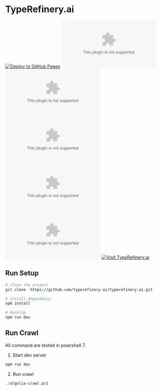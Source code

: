 # TypeRefinery.ai

[![Deploy to GitHub Pages](https://github.com/typerefinery-ai/typerefinery.ai/actions/workflows/vuepress-gh-pages.yml/badge.svg)](https://github.com/typerefinery-ai/typerefinery.ai/actions/workflows/vuepress-gh-pages.yml)
[![github license](https://img.shields.io/github/license/innovolve-ai/typerefinery.ai)](https://github.com/typerefinery-ai/typerefinery.ai)
[![github issues](https://img.shields.io/github/issues/innovolve-ai/typerefinery.ai)](https://github.com/typerefinery-ai/typerefinery.ai)
[![github last commit](https://img.shields.io/github/last-commit/innovolve-ai/typerefinery.ai)](https://github.com/typerefinery-ai/typerefinery.ai)
[![github repo size](https://img.shields.io/github/repo-size/innovolve-ai/typerefinery.ai)](https://github.com/typerefinery-ai/typerefinery.ai)
[![github repo size](https://img.shields.io/github/languages/code-size/innovolve-ai/typerefinery.ai)](https://github.com/typerefinery-ai/typerefinery.ai)
[![Visit TypeRefinery.ai](https://img.shields.io/badge/visit-typerefinery.ai-brightgreen)](https://typerefinery.ai/)

## Run Setup

```sh
# clone the project
git clone  https://github.com/typerefinery-ai/typerefinery.ai.git

# install dependency
npm install

# develop
npm run dev
```

## Run Crawl

All command are tested in powrshell 7.

1. Start dev server

```powershell
npm run dev
```

2. Run crawl

```powershell
./algolia-crawl.ps1 
```